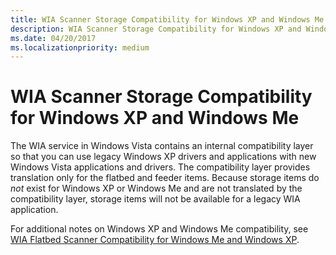 ```yaml
---
title: WIA Scanner Storage Compatibility for Windows XP and Windows Me
description: WIA Scanner Storage Compatibility for Windows XP and Windows Me
ms.date: 04/20/2017
ms.localizationpriority: medium
---
```


# WIA Scanner Storage Compatibility for Windows XP and Windows Me


The WIA service in Windows Vista contains an internal compatibility layer so that you can use legacy Windows XP drivers and applications with new Windows Vista applications and drivers. The compatibility layer provides translation only for the flatbed and feeder items. Because storage items do *not* exist for Windows XP or Windows Me and are not translated by the compatibility layer, storage items will not be available for a legacy WIA application.

For additional notes on Windows XP and Windows Me compatibility, see [WIA Flatbed Scanner Compatibility for Windows Me and Windows XP](wia-flatbed-scanner-compatibility-for-windows-xp-and-windows-me.md).

 

 




